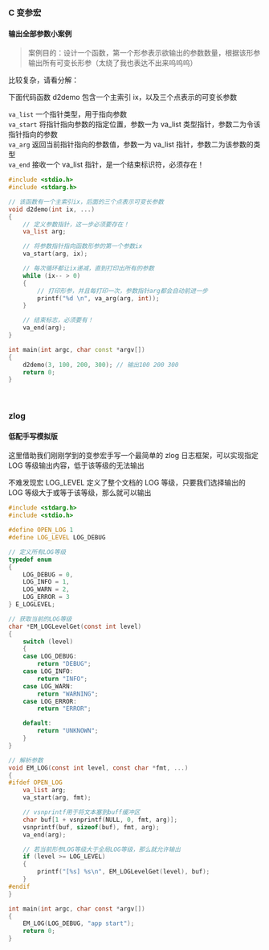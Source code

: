 ### C 变参宏

#### 输出全部参数小案例

> 案例目的：设计一个函数，第一个形参表示欲输出的参数数量，根据该形参输出所有可变长形参（太绕了我也表达不出来呜呜呜）

比较复杂，请看分解：

下面代码函数 d2demo 包含一个主索引 ix，以及三个点表示的可变长参数

`va_list` 一个指针类型，用于指向参数  
`va_start` 将指针指向参数的指定位置，参数一为 va_list 类型指针，参数二为令该指针指向的参数  
`va_arg` 返回当前指针指向的参数值，参数一为 va_list 指针，参数二为该参数的类型  
`va_end` 接收一个 va_list 指针，是一个结束标识符，必须存在！

```cpp
#include <stdio.h>
#include <stdarg.h>

// 该函数有一个主索引ix，后面的三个点表示可变长参数
void d2demo(int ix, ...)
{
    // 定义参数指针，这一步必须要存在！
    va_list arg;

    // 将参数指针指向函数形参的第一个参数ix
    va_start(arg, ix);

    // 每次循环都让ix递减，直到打印出所有的参数
    while (ix-- > 0)
    {
        // 打印形参，并且每打印一次，参数指针arg都会自动前进一步
        printf("%d \n", va_arg(arg, int));
    }

    // 结束标志，必须要有！
    va_end(arg);
}

int main(int argc, char const *argv[])
{
    d2demo(3, 100, 200, 300); // 输出100 200 300
    return 0;
}
```

<br>

### zlog

#### 低配手写模拟版

这里借助我们刚刚学到的变参宏手写一个最简单的 zlog 日志框架，可以实现指定 LOG 等级输出内容，低于该等级的无法输出

不难发现宏 LOG_LEVEL 定义了整个文档的 LOG 等级，只要我们选择输出的 LOG 等级大于或等于该等级，那么就可以输出

```c
#include <stdarg.h>
#include <stdio.h>

#define OPEN_LOG 1
#define LOG_LEVEL LOG_DEBUG

// 定义所有LOG等级
typedef enum
{
    LOG_DEBUG = 0,
    LOG_INFO = 1,
    LOG_WARN = 2,
    LOG_ERROR = 3
} E_LOGLEVEL;

// 获取当前的LOG等级
char *EM_LOGLevelGet(const int level)
{
    switch (level)
    {
    case LOG_DEBUG:
        return "DEBUG";
    case LOG_INFO:
        return "INFO";
    case LOG_WARN:
        return "WARNING";
    case LOG_ERROR:
        return "ERROR";

    default:
        return "UNKNOWN";
    }
}

// 解析参数
void EM_LOG(const int level, const char *fmt, ...)
{
#ifdef OPEN_LOG
    va_list arg;
    va_start(arg, fmt);

    // vsnprintf用于将文本塞到buff缓冲区
    char buf[1 + vsnprintf(NULL, 0, fmt, arg)];
    vsnprintf(buf, sizeof(buf), fmt, arg);
    va_end(arg);

    // 若当前形参LOG等级大于全局LOG等级，那么就允许输出
    if (level >= LOG_LEVEL)
    {
        printf("[%s] %s\n", EM_LOGLevelGet(level), buf);
    }
#endif
}

int main(int argc, char const *argv[])
{
    EM_LOG(LOG_DEBUG, "app start");
    return 0;
}
```

<br>
